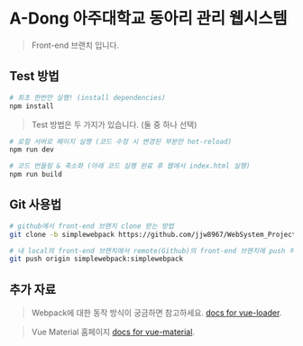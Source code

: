 # **A-Dong 아주대학교 동아리 관리 웹시스템**

> Front-end 브랜치 입니다.

## Test 방법
``` bash
# 최초 한번만 실행! (install dependencies)
npm install
```

> Test 방법은 두 가지가 있습니다. (둘 중 하나 선택)
``` bash
# 로컬 서버로 페이지 실행 (코드 수정 시 변경된 부분만 hot-reload)
npm run dev

# 코드 번들링 & 축소화 (아래 코드 실행 완료 후 웹에서 index.html 실행)
npm run build
```

## Git 사용법
``` bash
# github에서 front-end 브랜치 clone 받는 방법
git clone -b simplewebpack https://github.com/jjw8967/WebSystem_Project.git

# 내 local의 front-end 브랜치에서 remote(Github)의 front-end 브랜치에 push 하는 방법
git push origin simplewebpack:simplewebpack
```

## 추가 자료
> Webpack에 대한 동작 방식이 궁금하면 참고하세요. [docs for vue-loader](https://vue-loader-v14.vuejs.org/kr/).

> Vue Material 홈페이지 [docs for vue-material](https://vuematerial.io/).
